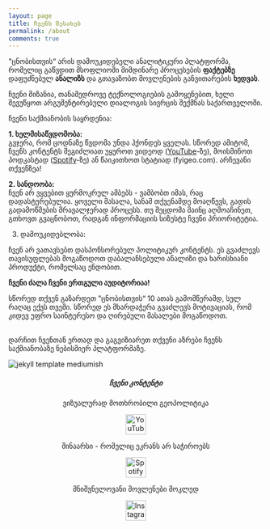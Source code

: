 ```yaml
---
layout: page
title: ჩვენს შესახებ
permalink: /about
comments: true
---
```


<!-- <a href="">Link here</a> -->

<div class="row justify-content-between">
<div class="col-md-8 pr-5">

<p>"ცნობისთვის“ არის დამოუკიდებელი ანალიტიკური პლატფორმა, რომელიც გაწვდით მსოფლიოში მიმდინარე პროცესების <b>ფაქტებზე</b> დაფუძნებულ <b>ანალიზს</b> და გთავაზობთ მოვლენების განვითარების <b>ხედვას</b>.</p>

<p>ჩვენი მიზანია, თანამედროვე ტექნოლოგიების გამოყენებით, ხელი შევუწყოთ არგუმენტირებული დიალოგის სივრცის შექმნას საქართველოში.</p>

<p>ჩვენი საქმიანობის საყრდენია:</p>

<p><b>1. ხელმისაწვდომობა:</b>
<br>
გვჯერა, რომ ცოდნაზე წვდომა უნდა ჰქონდეს ყველას. სწორედ ამიტომ, ჩვენს კონტენტს შეგიძლიათ უყუროთ ვიდეოდ (<a href="https://www.youtube.com/@FYI_Geo">YouTube</a>-ზე), მოისმინოთ პოდკასტად (<a href="https://open.spotify.com/show/6FYiRIQhYucotVVtM2qqbR">Spotify</a>-ზე) ან წაიკითხოთ სტატიად (fyigeo.com). არჩევანი თქვენზეა!</p>

<p><b>2. სანდოობა:</b>
<br>
ჩვენ არ ვყვებით ყურმოკრულ ამბებს - ვამბობთ იმას, რაც დადასტურებულია. ყოველი მასალა, სანამ თქვენამდე მოაღწევს, გადის გადამოწმების მრავალჯერად პროცესს. თუ შეცდომა მაინც აღმოაჩინეთ, გთხოვთ გვაცნობოთ, რადგან ინფორმაციის სიზუსტე ჩვენი პრიორიტეტია.</p>
<p>

3. დამოუკიდებლობა:</p>
<p>
ჩვენ არ ვათავსებთ დასპონსორებულ პოლიტიკურ კონტენტს. ეს გვაძლევს თავისუფლებას მოგაწოდოთ დაბალანსებული ანალიზი და ხარისხიანი პროდუქტი, რომელსაც ენდობით.</p>
<p>
<b>ჩვენი ძალა ჩვენი ერთგული აუდიტორიაა!</b>
</p>
სწორედ თქვენ გაზარდეთ "ცნობისთვის“ 10 ათას გამომწერამდ, სულ რაღაც ექვს თვეში. სწორედ ეს მხარდაჭერა გვაძლევს მოტივაციას, რომ კიდევ უფრო საინტერესო და ღირებული მასალები მოგაწოდოთ.
<p><br>
დარჩით ჩვენთან ერთად და გაგვიზიარეთ თქვენი აზრები ჩვენს საქმიანობაზე ნებისმიერ პლატფორმაზე.
</p>

<p class="mb-5"><img class="shadow-lg" src="{{site.baseurl}}/assets/images/mediumish-jekyll-template.png" alt="jekyll template mediumish" /></p>





</div>

<div class="col-md-4">

<div style="text-align: center;">
<div class="sticky-top sticky-top-80">
<h5> ჩვენი კონტენტი </h5>

<div style="text-align: center;">

<p> ვიზუალურად მოთხრობილი გეოპოლიტიკა </p>

<!-- <p style="text-align: center">
<a target="_blank" href="https://www.youtube.com/@FYI_Geo" class="btn btn-danger" style="background-color:#EC6165"><i class="fab fa-youtube"></i></a>
<a target="_blank" href="https://open.spotify.com/show/6FYiRIQhYucotVVtM2qqbR?si=fafb8a2bf3624ffe" class="btn btn-success"><i class="fab fa-spotify"></i></a>
<a target="_blank" href="" class="btn btn-warning"><i class="fab fa-instagram"></i></a>
<a target="_blank" href="" class="btn btn-dark"><i class="fab fa-tiktok"></i></a>
</p> -->

<p style="text-align:center">
  <a href="https://www.youtube.com/@FYI_Geo" target="_blank">
    <img src="https://upload.wikimedia.org/wikipedia/commons/b/b8/YouTube_Logo_2017.svg" alt="YouTube" height="40">
  </a>
<div style="text-align: center;">
<p>შინაარსი - რომელიც ეკრანს არ საჭიროებს </p>

<p style="text-align:center">
  <a href="https://open.spotify.com/show/6FYiRIQhYucotVVtM2qqbR" target="_blank">
    <img src="https://upload.wikimedia.org/wikipedia/commons/2/26/Spotify_logo_with_text.svg" alt="Spotify" height="40">
  </a>

  <div style="text-align: center;">
<p>მნიშვნელოვანი მოვლენები მოკლედ</p>

  <div style="text-align: center;">
  <a href="https://www.instagram.com/fyi_geo/" target="_blank">
    <img src="https://upload.wikimedia.org/wikipedia/commons/a/a5/Instagram_icon.png" alt="Instagram" height="40">
  </a>
  <!-- <a href="https://tiktok.com/@YOUR_USERNAME" target="_blank">
    <img src="https://upload.wikimedia.org/wikipedia/en/0/0a/TikTok_logo.svg" alt="TikTok" height="40">
  </a> -->
  <a target="_blank" href="https://www.tiktok.com/@fyi_geo" class="btn btn-dark"><i class="fab fa-tiktok"></i></a>




<!-- 

<p>This website is built with Jekyll and Mediumish template for Jekyll. It's for demonstration purposes, no real content can be found. Mediumish template for Jekyll is compatible with Github pages, in fact even this demo is created with Github Pages and hosted with Github.</p>

<p class="mb-5"><img class="shadow-lg" src="{{site.baseurl}}/assets/images/mediumish-jekyll-template.png" alt="jekyll template mediumish" /></p>
<h4>Documentation</h4>

<p>Please, read the docs <a href="https://bootstrapstarter.com/bootstrap-templates/template-mediumish-bootstrap-jekyll/">here</a>.</p>

<h4>Questions or bug reports?</h4>

<p>Head over to our <a href="https://github.com/wowthemesnet/mediumish-theme-jekyll">Github repository</a>!</p>

</div>

<div class="col-md-4">

<div class="sticky-top sticky-top-80">
<h5>Buy me a coffee</h5>

<p>Thank you for your support! Your donation helps me to maintain and improve <a target="_blank" href="https://github.com/wowthemesnet/mediumish-theme-jekyll">Mediumish <i class="fab fa-github"></i></a>.</p>

<a target="_blank" href="https://www.wowthemes.net/donate/" class="btn btn-danger">Buy me a coffee</a> <a target="_blank" href="https://bootstrapstarter.com/bootstrap-templates/template-mediumish-bootstrap-jekyll/" class="btn btn-warning">Documentation</a>

</div>
</div>
</div> -->